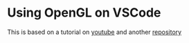 # Using OpenGL on VSCode

This is based on a tutorial on [youtube][youtube] and another [repository][repository]


  [youtube]: https://www.youtube.com/watch?v=5aFAVKoINEk
  [repository]: https://github.com/kbrawley95/VSCode-OpenGL-Game-Engine

